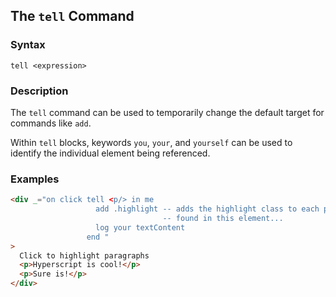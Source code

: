 
## The `tell` Command

### Syntax

```ebnf
tell <expression>
```

### Description

The `tell` command can be used to temporarily change the default target for commands like `add`.

Within `tell` blocks, keywords `you`, `your`, and `yourself` can be used to identify the individual element being referenced.

### Examples

```html
<div _="on click tell <p/> in me
                   add .highlight -- adds the highlight class to each p
                                  -- found in this element...
                   log your textContent
                 end "
>
  Click to highlight paragraphs
  <p>Hyperscript is cool!</p>
  <p>Sure is!</p>
</div>
```
